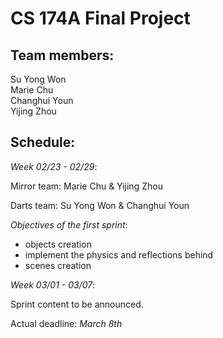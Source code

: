 # CS 174A Final Project

## Team members:  
Su Yong Won  
Marie Chu  
Changhui Youn  
Yijing Zhou  

## Schedule:

*Week 02/23 - 02/29*:

Mirror team:
Marie Chu & Yijing Zhou

Darts team:
Su Yong Won & Changhui Youn

*Objectives of the first sprint*: 
- objects creation
- implement the physics and reflections behind
- scenes creation

*Week 03/01 - 03/07*:

Sprint content to be announced. 


Actual deadline: *March 8th*


